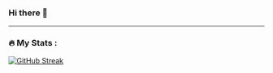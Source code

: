 ### Hi there 👋

---

### :fire: My Stats :

[![GitHub Streak](http://github-readme-streak-stats.herokuapp.com?user=johannes-schiel&theme=dark&background=000000)](https://git.io/streak-stats)
